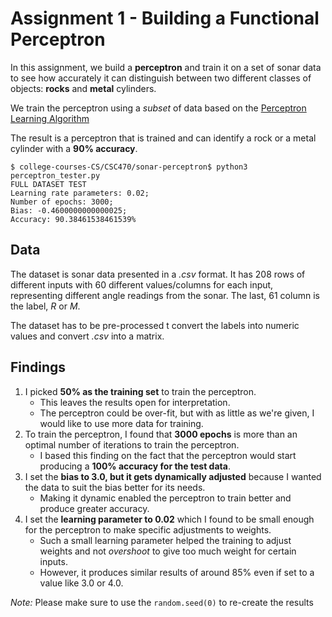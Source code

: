 # Assignment 1 - Building a Functional Perceptron

In this assignment, we build a **perceptron** and train it on a set of sonar data to see how accurately it can distinguish 
between two different classes of objects: **rocks** and **metal** cylinders. 

We train the perceptron using a _subset_ of data based on the [Perceptron Learning Algorithm](https://machinelearningmastery.com/perceptron-algorithm-for-classification-in-python/)

The result is a perceptron that is trained and can identify a rock or a metal cylinder with a **90% accuracy**.
    
    $ college-courses-CS/CSC470/sonar-perceptron$ python3 perceptron_tester.py 
    FULL DATASET TEST
    Learning rate parameters: 0.02;
    Number of epochs: 3000;
    Bias: -0.4600000000000025;
    Accuracy: 90.38461538461539%

## Data

The dataset is sonar data presented in a _.csv_ format. It has 208 rows of different inputs with 60 different values/columns
for each input, representing different angle readings from the sonar. The last, 61 column is the label, _R_ or _M_.

The dataset has to be pre-processed t convert the labels into numeric values and convert _.csv_ into a matrix.

## Findings

1. I picked **50% as the training set** to train the perceptron.
   * This leaves the results open for interpretation. 
   * The perceptron could be over-fit, but with as little as we're given, I would like to use more data for training.
2. To train the perceptron, I found that **3000 epochs** is more than an optimal number of iterations to train the perceptron.
   * I based this finding on the fact that the perceptron would start producing a **100% accuracy for the test data**.
3. I set the **bias to 3.0, but it gets dynamically adjusted** because I wanted the data to suit the bias better for its needs.
   * Making it dynamic enabled the perceptron to train better and produce greater accuracy.
4. I set the **learning parameter to 0.02** which I found to be small enough for the perceptron to make specific adjustments to weights.
   * Such a small learning parameter helped the training to adjust weights and not _overshoot_ to give too much weight for certain inputs.
   * However, it produces similar results of around 85% even if set to a value like 3.0 or 4.0.

_Note:_ Please make sure to use the <code>random.seed(0)</code> to re-create the results
